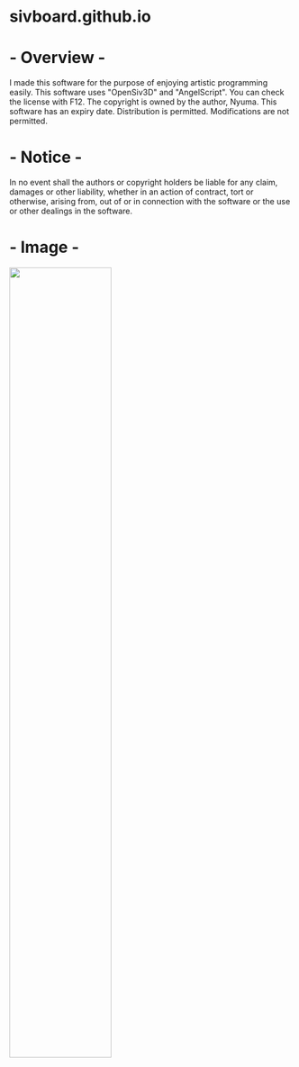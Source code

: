 # sivboard.github.io

# - Overview -
I made this software for the purpose of enjoying artistic programming easily.
This software uses "OpenSiv3D" and "AngelScript". You can check the license with F12.
The copyright is owned by the author, Nyuma. This software has an expiry date.
Distribution is permitted. Modifications are not permitted.

# - Notice -
In no event shall the authors or copyright holders be liable for any claim,
damages or other liability, whether in an action of contract, tort or otherwise, arising from,
out of or in connection with the software or the use or other dealings in the software. 

# - Image -
<img src="https://user-images.githubusercontent.com/85012599/148733956-806bc45c-52bd-4f0c-b7fc-c19cca1fe00b.png" width="60%">
